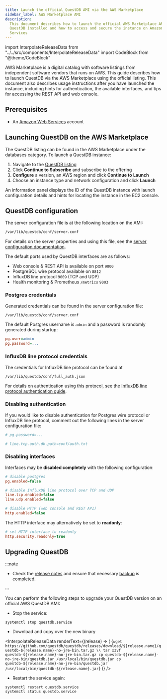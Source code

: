 ```yaml
---
title: Launch the official QuestDB AMI via the AWS Marketplace
sidebar_label: AWS Marketplace AMI
description:
  This document describes how to launch the official AWS Marketplace AMI with
  QuestDB installed and how to access and secure the instance on Amazon Web
  Services
---
```

import InterpolateReleaseData from "../../src/components/InterpolateReleaseData"
import CodeBlock from "@theme/CodeBlock"


AWS Marketplace is a digital catalog with software listings from independent
software vendors that runs on AWS. This guide describes how to launch QuestDB
via the AWS Marketplace using the official listing. This document also describes
usage instructions after you have launched the instance, including hints for
authentication, the available interfaces, and tips for accessing the REST API
and web console.

## Prerequisites

- An [Amazon Web Services](https://console.aws.amazon.com) account

## Launching QuestDB on the AWS Marketplace

The QuestDB listing can be found in the AWS Marketplace under the databases
category. To launch a QuestDB instance:

1. Navigate to the
   [QuestDB listing](https://aws.amazon.com/marketplace/search/results?searchTerms=questdb)
2. Click **Continue to Subscribe** and subscribe to the offering
3. **Configure** a version, an AWS region and click **Continue to** **Launch**
4. Choose an instance type and network configuration and click **Launch**

An information panel displays the ID of the QuestDB instance with launch
configuration details and hints for locating the instance in the EC2 console.

## QuestDB configuration

The server configuration file is at the following location on the AMI:

```bash
/var/lib/questdb/conf/server.conf
```

For details on the server properties and using this file, see the
[server configuration documentation](/docs/reference/configuration/).

The default ports used by QuestDB interfaces are as follows:

- Web console &amp; REST API is available on port `9000`
- PostgreSQL wire protocol available on `8812`
- InfluxDB line protocol `9009` (TCP and UDP)
- Health monitoring &amp; Prometheus `/metrics` `9003`

### Postgres credentials

Generated credentials can be found in the server configuration file:

```bash
/var/lib/questdb/conf/server.conf
```

The default Postgres username is `admin` and a password is randomly generated
during startup:

```ini
pg.user=admin
pg.password=...
```

### InfluxDB line protocol credentials

The credentials for InfluxDB line protocol can be found at

```bash
/var/lib/questdb/conf/full_auth.json
```

For details on authentication using this protocol, see the
[InfluxDB line protocol authentication guide](/docs/reference/api/ilp/authenticate/).

### Disabling authentication

If you would like to disable authentication for Postgres wire protocol or
InfluxDB line protocol, comment out the following lines in the server
configuration file:

```ini title="/var/lib/questdb/conf/server.conf"
# pg.password=...

# line.tcp.auth.db.path=conf/auth.txt
```

### Disabling interfaces

Interfaces may be **disabled completely** with the following configuration:

```ini title="/var/lib/questdb/conf/server.conf"
# disable postgres
pg.enabled=false

# disable InfluxDB line protocol over TCP and UDP
line.tcp.enabled=false
line.udp.enabled=false

# disable HTTP (web console and REST API)
http.enabled=false
```

The HTTP interface may alternatively be set to **readonly**:

```ini title="/var/lib/questdb/conf/server.conf"
# set HTTP interface to readonly
http.security.readonly=true
```

## Upgrading QuestDB

:::note

- Check the [release notes](https://github.com/questdb/questdb/releases) and
  ensure that necessary [backup](/docs/operations/backup/) is completed.

:::

You can perform the following steps to upgrade your QuestDB version on an official AWS QuestDB AMI:

- Stop the service:

```shell
systemctl stop questdb.service
```

- Download and copy over the new binary

<InterpolateReleaseData
  renderText={(release) => (
    <CodeBlock className="language-shell">
      {`wget https://github.com/questdb/questdb/releases/download/${release.name}/questdb-${release.name}-no-jre-bin.tar.gz \\
tar xzvf questdb-${release.name}-no-jre-bin.tar.gz
cp questdb-${release.name}-no-jre-bin/questdb.jar /usr/local/bin/questdb.jar
cp questdb-${release.name}-no-jre-bin/questdb.jar /usr/local/bin/questdb-${release.name}.jar`}
    </CodeBlock>
  )}
/>

- Restart the service again:

```shell
systemctl restart questdb.service
systemctl status questdb.service
```